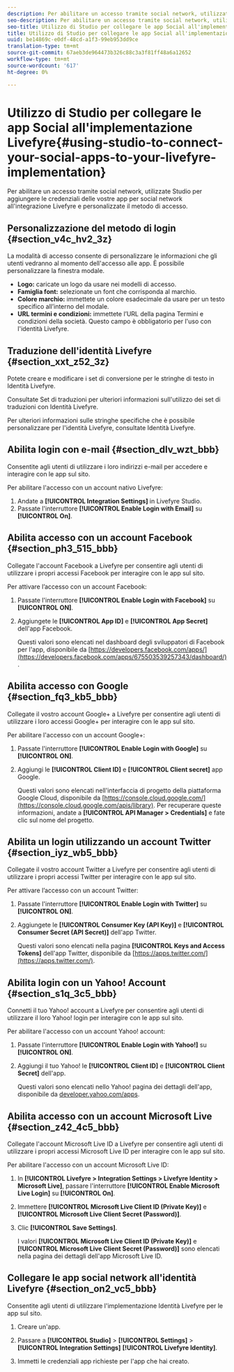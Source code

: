 ```yaml
---
description: Per abilitare un accesso tramite social network, utilizzate Studio per aggiungere le credenziali delle vostre app per social network all'integrazione Livefyre e personalizzate il metodo di accesso.
seo-description: Per abilitare un accesso tramite social network, utilizzate Studio per aggiungere le credenziali delle vostre app per social network all'integrazione Livefyre e personalizzate il metodo di accesso.
seo-title: Utilizzo di Studio per collegare le app Social all'implementazione Livefyre
title: Utilizzo di Studio per collegare le app Social all'implementazione Livefyre
uuid: be14869c-e0df-48cd-a1f3-99eb953dd9ce
translation-type: tm+mt
source-git-commit: 67aeb3de964473b326c88c3a3f81ff48a6a12652
workflow-type: tm+mt
source-wordcount: '617'
ht-degree: 0%

---
```



# Utilizzo di Studio per collegare le app Social all&#39;implementazione Livefyre{#using-studio-to-connect-your-social-apps-to-your-livefyre-implementation}

Per abilitare un accesso tramite social network, utilizzate Studio per aggiungere le credenziali delle vostre app per social network all&#39;integrazione Livefyre e personalizzate il metodo di accesso.

## Personalizzazione del metodo di login {#section_v4c_hv2_3z}

La modalità di accesso consente di personalizzare le informazioni che gli utenti vedranno al momento dell&#39;accesso alle app. È possibile personalizzare la finestra modale.

* **Logo:** caricate un logo da usare nei modelli di accesso.
* **Famiglia font:** selezionate un font che corrisponda al marchio.
* **Colore marchio:** immettete un colore esadecimale da usare per un testo specifico all’interno del modale.
* **URL termini e condizioni:** immettete l’URL della pagina Termini e condizioni della società. Questo campo è obbligatorio per l&#39;uso con l&#39;identità Livefyre.

## Traduzione dell&#39;identità Livefyre {#section_xxt_z52_3z}

Potete creare e modificare i set di conversione per le stringhe di testo in Identità Livefyre.

Consultate Set di traduzioni per ulteriori informazioni sull&#39;utilizzo dei set di traduzioni con Identità Livefyre.

Per ulteriori informazioni sulle stringhe specifiche che è possibile personalizzare per l&#39;identità Livefyre, consultate Identità Livefyre.

## Abilita login con e-mail {#section_dlv_wzt_bbb}

Consentite agli utenti di utilizzare i loro indirizzi e-mail per accedere e interagire con le app sul sito.

Per abilitare l&#39;accesso con un account nativo Livefyre:

1. Andate a **[!UICONTROL Integration Settings]** in Livefyre Studio.
1. Passate l&#39;interruttore **[!UICONTROL Enable Login with Email]** su **[!UICONTROL On]**.

## Abilita accesso con un account Facebook {#section_ph3_515_bbb}

Collegate l&#39;account Facebook a Livefyre per consentire agli utenti di utilizzare i propri accessi Facebook per interagire con le app sul sito.

Per attivare l’accesso con un account Facebook:

1. Passate l&#39;interruttore **[!UICONTROL Enable Login with Facebook]** su **[!UICONTROL ON]**.

1. Aggiungete le **[!UICONTROL App ID]** e **[!UICONTROL App Secret]** dell&#39;app Facebook.

   Questi valori sono elencati nel dashboard degli sviluppatori di Facebook per l&#39;app, disponibile da [https://developers.facebook.com/apps/](https://developers.facebook.com/apps/675503539257343/dashboard/).

## Abilita accesso con Google {#section_fq3_kb5_bbb}

Collegate il vostro account Google+ a Livefyre per consentire agli utenti di utilizzare i loro accessi Google+ per interagire con le app sul sito.

Per abilitare l&#39;accesso con un account Google+:

1. Passate l&#39;interruttore **[!UICONTROL Enable Login with Google]** su **[!UICONTROL ON]**.

1. Aggiungi le **[!UICONTROL Client ID]** e **[!UICONTROL Client secret]** app Google.

   Questi valori sono elencati nell&#39;interfaccia di progetto della piattaforma Google Cloud, disponibile da [https://console.cloud.google.com/](https://console.cloud.google.com/apis/library). Per recuperare queste informazioni, andate a **[!UICONTROL API Manager > Credentials]** e fate clic sul nome del progetto.

## Abilita un login utilizzando un account Twitter {#section_iyz_wb5_bbb}

Collegate il vostro account Twitter a Livefyre per consentire agli utenti di utilizzare i propri accessi Twitter per interagire con le app sul sito.

Per attivare l’accesso con un account Twitter:

1. Passate l&#39;interruttore **[!UICONTROL Enable Login with Twitter]** su **[!UICONTROL ON]**.

1. Aggiungete le **[!UICONTROL Consumer Key (API Key)]** e **[!UICONTROL Consumer Secret (API Secret)]** dell&#39;app Twitter.

   Questi valori sono elencati nella pagina **[!UICONTROL Keys and Access Tokens]** dell&#39;app Twitter, disponibile da [https://apps.twitter.com/](https://apps.twitter.com/).

## Abilita login con un Yahoo! Account {#section_s1q_3c5_bbb}

Connetti il tuo Yahoo! account a Livefyre per consentire agli utenti di utilizzare il loro Yahoo! login per interagire con le app sul sito.

Per abilitare l&#39;accesso con un account Yahoo! account:

1. Passate l&#39;interruttore **[!UICONTROL Enable Login with Yahoo!]** su **[!UICONTROL ON]**.

1. Aggiungi il tuo Yahoo! le **[!UICONTROL Client ID]** e **[!UICONTROL Client Secret]** dell&#39;app.

   Questi valori sono elencati nello Yahoo! pagina dei dettagli dell&#39;app, disponibile da [developer.yahoo.com/apps](https://developer.yahoo.com/apps).

## Abilita accesso con un account Microsoft Live {#section_z42_4c5_bbb}

Collegate l&#39;account Microsoft Live ID a Livefyre per consentire agli utenti di utilizzare i propri accessi Microsoft Live ID per interagire con le app sul sito.

Per abilitare l&#39;accesso con un account Microsoft Live ID:

1. In **[!UICONTROL Livefyre > Integration Settings > Livefyre Identity > Microsoft Live]**, passare l&#39;interruttore **[!UICONTROL Enable Microsoft Live Login]** su **[!UICONTROL On]**.

1. Immettere **[!UICONTROL Microsoft Live Client ID (Private Key)]** e **[!UICONTROL Microsoft Live Client Secret (Password)]**.

1. Clic **[!UICONTROL Save Settings]**.

   I valori **[!UICONTROL Microsoft Live Client ID (Private Key)]** e **[!UICONTROL Microsoft Live Client Secret (Password)]** sono elencati nella pagina dei dettagli dell&#39;app Microsoft Live ID.

## Collegare le app social network all&#39;identità Livefyre {#section_on2_vc5_bbb}

Consentite agli utenti di utilizzare l&#39;implementazione Identità Livefyre per le app sul sito.

1. Creare un&#39;app.
1. Passare a **[!UICONTROL Studio]** > **[!UICONTROL Settings]** > **[!UICONTROL Integration Settings]** **[!UICONTROL Livefyre Identity]**.

1. Immetti le credenziali app richieste per l&#39;app che hai creato.